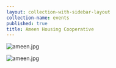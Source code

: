 ```yaml
---
layout: collection-with-sidebar-layout
collection-name: events
published: true
title: Ameen Housing Cooperative
---
```

![ameen.jpg]({{site.baseurl}}/media/ameen.jpg)

![ameen.jpg]({{site.baseurl}}/media/ameen.jpg)

